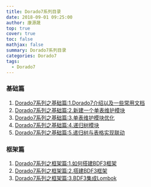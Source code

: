 ```yaml
---
title: Dorado7系列目录
date: 2018-09-01 09:25:00
author: 康源晟
top: true
cover: true
toc: false
mathjax: false
summary: Dorado7系列目录
categories: Dorado7
tags:
  - Dorado7
---
```


### 基础篇

1. [Dorado7系列之基础篇:1.Dorado7介绍以及一些常用文档](http://kangyuansheng.top/2018/05/17/Dorado7/BasicPaper/Dorado7-Basic-Basic/)
2. [Dorado7系列之基础篇:2.新建一个单表维护模块](http://kangyuansheng.top/2018/05/25/Dorado7/BasicPaper/Dorado7-Basic-DataGrid-1/)
3. [Dorado7系列之基础篇:3.单表维护模块优化]() 
4. [Dorado7系列之基础篇:4.递归树模块]() 
5. [Dorado7系列之基础篇:5.递归树与表格实现联动]() 

### 框架篇

1. [Dorado7系列之框架篇:1.如何搭建BDF3框架](http://kangyuansheng.top/2019/02/12/Dorado7/framework/Dorado7-%E6%A1%86%E6%9E%B6%E7%AF%87-%E6%90%AD%E5%BB%BA%E5%BC%80%E5%8F%91%E7%8E%AF%E5%A2%83/)
2. [Dorado7系列之框架篇:2.搭建BDF3框架](http://kangyuansheng.top/2019/02/12/Dorado7/framework/Dorado7-%E6%A1%86%E6%9E%B6%E7%AF%87-%E6%90%AD%E5%BB%BABDF3%E6%A1%86%E6%9E%B6/)
3. [Dorado7系列之框架篇:3.BDF3集成Lombok](http://kangyuansheng.top/2019/02/12/Dorado7/framework/Dorado7-%E6%A1%86%E6%9E%B6%E7%AF%87-BDF3%E9%9B%86%E6%88%90Lombok/) 


